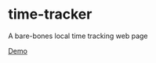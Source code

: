 # time-tracker
A bare-bones local time tracking web page

[Demo](https://matthewnoel.github.io/time-tracker/)
